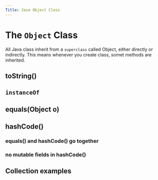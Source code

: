 ```yaml
---
Title: Java Object Class
---
```


# The `Object` Class

All Java class inherit from a `superclass` called Object, either directly or indirectly. This means whenever you create class, somet methods are inherited.

## toString()

## `instanceOf`

## equals(Object o)

## hashCode()

### equals() and hashCode() go together

### no mutable fields in hashCode()

## Collection examples